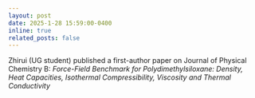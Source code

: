 ```yaml
---
layout: post
date: 2025-1-28 15:59:00-0400
inline: true
related_posts: false
---
```


Zhirui (UG student) published a first-author paper on Journal of Physical Chemistry B: *Force-Field Benchmark for Polydimethylsiloxane: Density, Heat Capacities, Isothermal Compressibility, Viscosity and Thermal Conductivity*